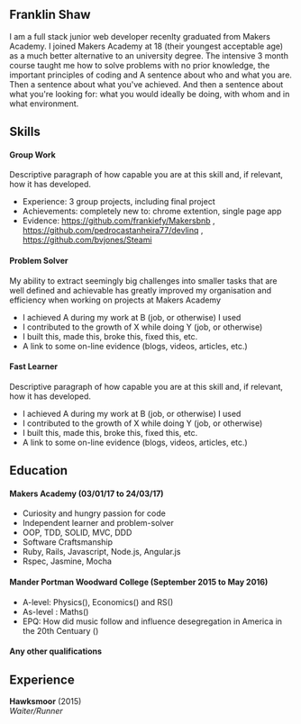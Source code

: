 ## Franklin Shaw

I am a full stack junior web developer recenlty graduated from Makers Academy. I joined Makers Academy at 18 (their youngest acceptable age) as a much better alternative to an university degree. The intensive 3 month course taught me how to solve problems with no prior knowledge, the important principles of coding and 
A sentence about who and what you are. Then a sentence about what you've achieved. And then a sentence about what you're looking for: what you would ideally be doing, with whom and in what environment.

## Skills

#### Group Work

Descriptive paragraph of how capable you are at this skill and, if relevant, how it has developed.

- Experience: 3 group projects, including final project
- Achievements: completely new to: chrome extention, single page app
- Evidence: https://github.com/frankiefy/Makersbnb , https://github.com/pedrocastanheira77/devlinq , https://github.com/bvjones/Steami

#### Problem Solver

My ability to extract seemingly big challenges into smaller tasks that are well defined and achievable has greatly improved my organisation and efficiency when working on projects at Makers Academy 

- I achieved A during my work at B (job, or otherwise) I used
- I contributed to the growth of X while doing Y (job, or otherwise)
- I built this, made this, broke this, fixed this, etc.
- A link to some on-line evidence (blogs, videos, articles, etc.)

#### Fast Learner

Descriptive paragraph of how capable you are at this skill and, if relevant, how it has developed.

- I achieved A during my work at B (job, or otherwise) I used
- I contributed to the growth of X while doing Y (job, or otherwise)
- I built this, made this, broke this, fixed this, etc.
- A link to some on-line evidence (blogs, videos, articles, etc.)


## Education

#### Makers Academy (03/01/17 to 24/03/17)

- Curiosity and hungry passion for code
- Independent learner and problem-solver
- OOP, TDD, SOLID, MVC, DDD
- Software Craftsmanship
- Ruby, Rails, Javascript, Node.js, Angular.js
- Rspec, Jasmine, Mocha

#### Mander Portman Woodward College  (September 2015 to May 2016)

- A-level: Physics(), Economics() and RS()
- As-level : Maths()
- EPQ: How did music follow and influence desegregation in America in the 20th Centuary ()

#### Any other qualifications

## Experience

**Hawksmoor** (2015)    
*Waiter/Runner*  
  
